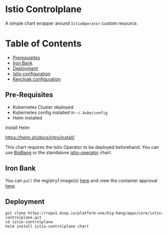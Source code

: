 # Istio Controlplane

A simple chart wrapper around `IstioOperator` custom resource.

# Table of Contents
- [Prerequisites](#pre-requisites)
- [Iron Bank](#iron-bank-istio-controlplane)
- [Deployment](#deploy-istio-controlplane)
- [Istio configuration](docs/README.md)
- [Keycloak configuration](docs/KEYCLOAK.md)

## Pre-Requisites

* Kubernetes Cluster deployed
* Kubernetes config installed in `~/.kube/config`
* Helm installed

Install Helm

https://helm.sh/docs/intro/install/

This chart requires the Istio Operator to be deployed beforehand.  You can use [BigBang]() or the standalone [istio-operator](https://repo1.dsop.io/platform-one/big-bang/apps/core/istio-operator) chart.

## Iron Bank

You can `pull` the registry1 image(s) [here](https://registry1.dsop.io/harbor/projects/3/repositories/opensource%2Fistio-1.7%2Fpilot-1.7) and view the container approval [here](https://ironbank.dsop.io/ironbank/repomap/opensource/istio-1.7).

## Deployment
```
git clone https://repo1.dsop.io/platform-one/big-bang/apps/core/istio-controlplane.git
cd istio-controlplane
helm install istio-controlplane chart
```
